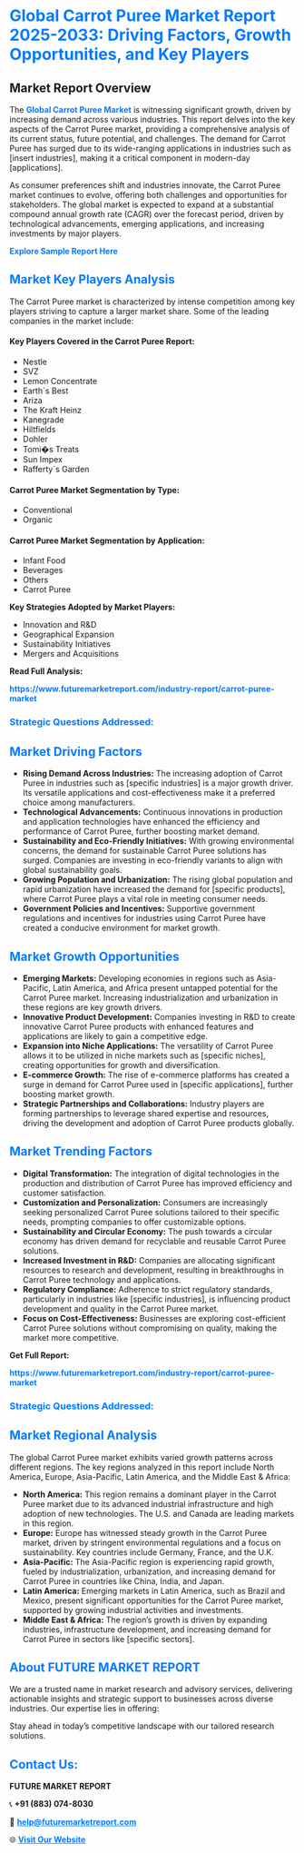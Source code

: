 <h1 style="color: #007BFF;">Global Carrot Puree Market Report 2025-2033: Driving Factors, Growth Opportunities, and Key Players</h1>

<section id="overview">
<h2>Market Report Overview</h2>
<p>The <a href="https://www.futuremarketreport.com/industry-report/carrot-puree-market" style="color: #007BFF; text-decoration: none;"><strong>Global Carrot Puree Market</strong></a> is witnessing significant growth, driven by increasing demand across various industries. This report delves into the key aspects of the Carrot Puree market, providing a comprehensive analysis of its current status, future potential, and challenges. The demand for Carrot Puree has surged due to its wide-ranging applications in industries such as [insert industries], making it a critical component in modern-day [applications].</p>
<p>As consumer preferences shift and industries innovate, the Carrot Puree market continues to evolve, offering both challenges and opportunities for stakeholders. The global market is expected to expand at a substantial compound annual growth rate (CAGR) over the forecast period, driven by technological advancements, emerging applications, and increasing investments by major players.</p>
</section>

<section id="overview">
<p><a href="https://www.futuremarketreport.com/request-sample/reportId=111379" style="color: #007BFF; text-decoration: none;"><strong>Explore Sample Report Here</strong></a></p>
</section>

<section id="key-players">
<h2 style="color: #007BFF;">Market Key Players Analysis</h2>
<p>The Carrot Puree market is characterized by intense competition among key players striving to capture a larger market share. Some of the leading companies in the market include:</p>
<h4>Key Players Covered in the Carrot Puree Report:</h4>
<ul><li>Nestle</li><li>SVZ</li><li>Lemon Concentrate</li><li>Earth`s Best</li><li>Ariza</li><li>The Kraft Heinz</li><li>Kanegrade</li><li>Hiltfields</li><li>Dohler</li><li>Tomi�s Treats</li><li>Sun Impex</li><li>Rafferty`s Garden</li></ul>
<h4>Carrot Puree Market Segmentation by Type:</h4>
<ul><li>Conventional</li><li>Organic</li></ul>

<h4>Carrot Puree Market Segmentation by Application:</h4>
<ul><li>Infant Food</li><li>Beverages</li><li>Others</li><li>Carrot Puree</li></ul>
<p><strong>Key Strategies Adopted by Market Players:</strong></p>
<ul>
<li>Innovation and R&D</li>
<li>Geographical Expansion</li>
<li>Sustainability Initiatives</li>
<li>Mergers and Acquisitions</li>
</ul>
</section>

<section>
<p><strong>Read Full Analysis: </strong></p><a href="https://www.futuremarketreport.com/industry-report/carrot-puree-market" style="color: #007BFF; text-decoration: none;"><strong>https://www.futuremarketreport.com/industry-report/carrot-puree-market</strong></a>
<h3 style="color: #007BFF;">Strategic Questions Addressed:</h3>
</section>

<section id="driving-factors">
<h2 style="color: #007BFF;">Market Driving Factors</h2>
<ul>
<li><strong>Rising Demand Across Industries:</strong> The increasing adoption of Carrot Puree in industries such as [specific industries] is a major growth driver. Its versatile applications and cost-effectiveness make it a preferred choice among manufacturers.</li>
<li><strong>Technological Advancements:</strong> Continuous innovations in production and application technologies have enhanced the efficiency and performance of Carrot Puree, further boosting market demand.</li>
<li><strong>Sustainability and Eco-Friendly Initiatives:</strong> With growing environmental concerns, the demand for sustainable Carrot Puree solutions has surged. Companies are investing in eco-friendly variants to align with global sustainability goals.</li>
<li><strong>Growing Population and Urbanization:</strong> The rising global population and rapid urbanization have increased the demand for [specific products], where Carrot Puree plays a vital role in meeting consumer needs.</li>
<li><strong>Government Policies and Incentives:</strong> Supportive government regulations and incentives for industries using Carrot Puree have created a conducive environment for market growth.</li>
</ul>
</section>

<section id="growth-opportunities">
<h2 style="color: #007BFF;">Market Growth Opportunities</h2>
<ul>
<li><strong>Emerging Markets:</strong> Developing economies in regions such as Asia-Pacific, Latin America, and Africa present untapped potential for the Carrot Puree market. Increasing industrialization and urbanization in these regions are key growth drivers.</li>
<li><strong>Innovative Product Development:</strong> Companies investing in R&D to create innovative Carrot Puree products with enhanced features and applications are likely to gain a competitive edge.</li>
<li><strong>Expansion into Niche Applications:</strong> The versatility of Carrot Puree allows it to be utilized in niche markets such as [specific niches], creating opportunities for growth and diversification.</li>
<li><strong>E-commerce Growth:</strong> The rise of e-commerce platforms has created a surge in demand for Carrot Puree used in [specific applications], further boosting market growth.</li>
<li><strong>Strategic Partnerships and Collaborations:</strong> Industry players are forming partnerships to leverage shared expertise and resources, driving the development and adoption of Carrot Puree products globally.</li>
</ul>
</section>

<section id="trending-factors">
<h2 style="color: #007BFF;">Market Trending Factors</h2>
<ul>
<li><strong>Digital Transformation:</strong> The integration of digital technologies in the production and distribution of Carrot Puree has improved efficiency and customer satisfaction.</li>
<li><strong>Customization and Personalization:</strong> Consumers are increasingly seeking personalized Carrot Puree solutions tailored to their specific needs, prompting companies to offer customizable options.</li>
<li><strong>Sustainability and Circular Economy:</strong> The push towards a circular economy has driven demand for recyclable and reusable Carrot Puree solutions.</li>
<li><strong>Increased Investment in R&D:</strong> Companies are allocating significant resources to research and development, resulting in breakthroughs in Carrot Puree technology and applications.</li>
<li><strong>Regulatory Compliance:</strong> Adherence to strict regulatory standards, particularly in industries like [specific industries], is influencing product development and quality in the Carrot Puree market.</li>
<li><strong>Focus on Cost-Effectiveness:</strong> Businesses are exploring cost-efficient Carrot Puree solutions without compromising on quality, making the market more competitive.</li>
</ul>
</section>

<section>
<p><strong>Get Full Report: </strong></p><a href="https://www.futuremarketreport.com/industry-report/carrot-puree-market" style="color: #007BFF; text-decoration: none;"><strong>https://www.futuremarketreport.com/industry-report/carrot-puree-market</strong></a>
<h3 style="color: #007BFF;">Strategic Questions Addressed:</h3>
</section>


<section id="regional-analysis">
<h2 style="color: #007BFF;">Market Regional Analysis</h2>
<p>The global Carrot Puree market exhibits varied growth patterns across different regions. The key regions analyzed in this report include North America, Europe, Asia-Pacific, Latin America, and the Middle East & Africa:</p>
<ul>
<li><strong>North America:</strong> This region remains a dominant player in the Carrot Puree market due to its advanced industrial infrastructure and high adoption of new technologies. The U.S. and Canada are leading markets in this region.</li>
<li><strong>Europe:</strong> Europe has witnessed steady growth in the Carrot Puree market, driven by stringent environmental regulations and a focus on sustainability. Key countries include Germany, France, and the U.K.</li>
<li><strong>Asia-Pacific:</strong> The Asia-Pacific region is experiencing rapid growth, fueled by industrialization, urbanization, and increasing demand for Carrot Puree in countries like China, India, and Japan.</li>
<li><strong>Latin America:</strong> Emerging markets in Latin America, such as Brazil and Mexico, present significant opportunities for the Carrot Puree market, supported by growing industrial activities and investments.</li>
<li><strong>Middle East & Africa:</strong> The region’s growth is driven by expanding industries, infrastructure development, and increasing demand for Carrot Puree in sectors like [specific sectors].</li>
</ul>
</section>

<footer>
<h2 style="color: #007BFF;">About FUTURE MARKET REPORT</h2>
<p>We are a trusted name in market research and advisory services, delivering actionable insights and strategic support to businesses across diverse industries. Our expertise lies in offering:</p>

<p>Stay ahead in today’s competitive landscape with our tailored research solutions.</p>

<h2 style="color: #007BFF;">Contact Us:</h2>
<p><strong>FUTURE MARKET REPORT</strong></p>
<p>📞 <strong>+91 (883) 074-8030</strong></p>
<p>📧 <strong><a href="mailto:help@futuremarketreport.com" style="color: #007BFF;">help@futuremarketreport.com</a></strong></p>
<p>🌐 <strong><a href="https://www.futuremarketreport.com/" style="color: #007BFF;">Visit Our Website</a></strong></p>
</footer>